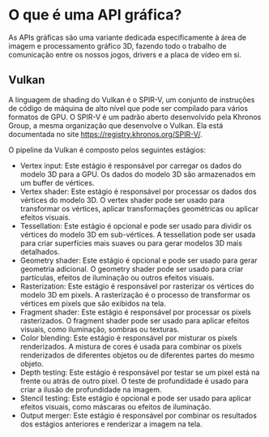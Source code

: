 # O que é uma API gráfica? 
As APIs gráficas são uma variante dedicada especificamente à área de imagem e processamento gráfico 3D, fazendo todo o trabalho de comunicação entre os nossos jogos, drivers e a placa de vídeo em si.  

## Vulkan
A linguagem de shading do Vulkan é o SPIR-V, um conjunto de instruções de código de máquina de alto nível que pode ser compilado para vários formatos de GPU. O SPIR-V é um padrão aberto desenvolvido pela Khronos Group, a mesma organização que desenvolve o Vulkan. Ela está documentada no site https://registry.khronos.org/SPIR-V/.  

O pipeline da Vulkan é composto pelos seguintes estágios: 
- Vertex input: Este estágio é responsável por carregar os dados do modelo 3D para a GPU. Os dados do modelo 3D são armazenados em um buffer de vértices.
- Vertex shader: Este estágio é responsável por processar os dados dos vértices do modelo 3D. O vertex shader pode ser usado para transformar os vértices, aplicar transformações geométricas ou aplicar efeitos visuais.
- Tessellation: Este estágio é opcional e pode ser usado para dividir os vértices do modelo 3D em sub-vértices. A tessellation pode ser usada para criar superfícies mais suaves ou para gerar modelos 3D mais detalhados.
- Geometry shader: Este estágio é opcional e pode ser usado para gerar geometria adicional. O geometry shader pode ser usado para criar partículas, efeitos de iluminação ou outros efeitos visuais.
- Rasterization: Este estágio é responsável por rasterizar os vértices do modelo 3D em pixels. A rasterização é o processo de transformar os vértices em pixels que são exibidos na tela.
- Fragment shader: Este estágio é responsável por processar os pixels rasterizados. O fragment shader pode ser usado para aplicar efeitos visuais, como iluminação, sombras ou texturas.
- Color blending: Este estágio é responsável por misturar os pixels renderizados. A mistura de cores é usada para combinar os pixels renderizados de diferentes objetos ou de diferentes partes do mesmo objeto.
- Depth testing: Este estágio é responsável por testar se um pixel está na frente ou atrás de outro pixel. O teste de profundidade é usado para criar a ilusão de profundidade na imagem.
- Stencil testing: Este estágio é opcional e pode ser usado para aplicar efeitos visuais, como máscaras ou efeitos de iluminação.
- Output merger: Este estágio é responsável por combinar os resultados dos estágios anteriores e renderizar a imagem na tela.
  
